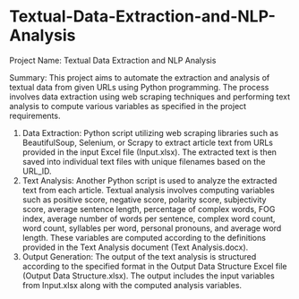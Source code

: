 # Textual-Data-Extraction-and-NLP-Analysis

Project Name: Textual Data Extraction and NLP Analysis

Summary:
This project aims to automate the extraction and analysis of textual data from given URLs using Python programming. The process involves data extraction using web scraping techniques and performing text analysis to compute various variables as specified in the project requirements. 
1. Data Extraction: Python script utilizing web scraping libraries such as BeautifulSoup, Selenium, or Scrapy to extract article text from URLs provided in the input Excel file (Input.xlsx). The extracted text is then saved into individual text files with unique filenames based on the URL_ID.
2. Text Analysis: Another Python script is used to analyze the extracted text from each article. Textual analysis involves computing variables such as positive score, negative score, polarity score, subjectivity score, average sentence length, percentage of complex words, FOG index, average number of words per sentence, complex word count, word count, syllables per word, personal pronouns, and average word length. These variables are computed according to the definitions provided in the Text Analysis document (Text Analysis.docx).
3. Output Generation: The output of the text analysis is structured according to the specified format in the Output Data Structure Excel file (Output Data Structure.xlsx). The output includes the input variables from Input.xlsx along with the computed analysis variables.

